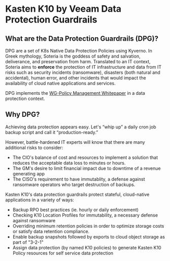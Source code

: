 # Kasten K10 by Veeam Data Protection Guardrails

## What are the Data Protection Guardrails (DPG)?
  
DPG are a set of K8s Native Data Protection Policies using Kyverno.  In Greek mythology, Soteria is the goddess of safety and salvation, deliverance, and preservation from harm. Translated to an IT context, Soteria aims to **enforce** the protection of IT infrastructure and data from IT risks such as security incidents (ransomware), disasters (both natural and accidental), human error, and other incidents that would impact the availability of cloud native applications and services.  
  
DPG implements the [WG-Policy Management Whitepaper](https://github.com/kubernetes/community/blob/c61508a8651fcb49036188410becc36a3750217b/sig-security/policy/kubernetes-policy-management.md) in a data protection context.

## Why DPG?
Achieving data protection appears easy.  Let's “whip up” a daily cron job backup script and call it “production-ready.” 

However, battle-hardened IT experts will know that there are many additional risks to consider:
- The CIO's balance of cost and resources to implement a solution that reduces the acceptable data loss to minutes or hours.
- The GM's desire to limit financial impact due to downtime of a revenue generating app
- The CISO's requirement to have immutablity, a defense against ransomware operators who target destruction of backups.

Kasten K10's data protection guardrails protect stateful, cloud-native applications in a variety of ways:
- Backup RPO best practices (ie. hourly or daily enforcement)
- Checking K10 Location Profiles for immutability, a necessary defense against ransomware
- Overriding minimum retention policies in order to optimize storage costs or satisfy data retention compliance.
- Enable backup snapshots followed by exports to cloud object storage as part of "3-2-1"
- Assign data protection (by named K10 policies) to generate Kasten K10 Policy resources for self service data protection
